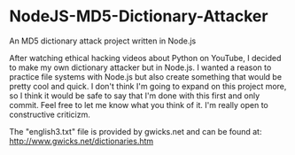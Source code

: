 # NodeJS-MD5-Dictionary-Attacker
An MD5 dictionary attack project written in Node.js

After watching ethical hacking videos about Python on YouTube, I decided to make my own dictionary attacker but in Node.js. 
I wanted a reason to practice file systems with Node.js but also create something that would be pretty cool and quick.
I don't think I'm going to expand on this project more, so I think it would be safe to say that I'm done with this first and only commit.
Feel free to let me know what you think of it. I'm really open to constructive criticizm.

The "english3.txt" file is provided by gwicks.net and can be found at: 
http://www.gwicks.net/dictionaries.htm
